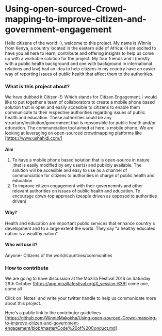 # Using-open-sourced-Crowd-mapping-to-improve-citizen-and-government-engagement
 Hello citizens of the world:-), welcome to this project. My name is Winnie from Kenya, a country located in the eastern side of Africa:-)I am excited to have you all here to learn, contribute and offering insights to help us come up with a workable solution for the project.
 My four friends and I (mostly with a public health background and one with background in international relations and law) had an idea to help citizens in my country have an easier way of reporting issues of public health that affect them to the authorities.
 
### What is this project about?
We have dubbed it Citizen-E: Which stands for Citizen Engagement. 
I would like to put together a team of collaborators to create a mobile phone based solution that is open and easily accesible to citizens to enable them communicate to their respective authorities regarding issues of public health and education. 
These authorities could be any structure/institution/government that is repsonsible for public health and/or education. The communciation tool aimed at here is mobile phone. We are looking at leveraging on open-sourced crowdmapping platforms like [https://www.ushahidi.com/] 

#### Aim
1. To have a mobile phone based solution that is open-source in nature ,that is easily modified by any user(s) and publicly available. The solution will be accesible and easy to use as a channel of communciation for citizens to authorities in charge of public health and education
2. To improve citizen engagement with their governemnts and other relevant authorities on issues of public health and education. To encourage down-top approach (people driven as opposed to authorities driven)

#### Why?
Health and education are important public services that enhance country's development and to a large extent the world. They say "a healthy educated nation is a wealthy nation".


#### Who will use it? 
Anyone- Citizens of the world/countries/communities

### How to contribute

We are going to have discussion at the Mozilla Festival 2016 on Saturday 29th October  [https://app.mozillafestival.org/#_session-639] come one, come all

 Click on 'Notes' and write your twitter handle to help us communicate more about this project.

Here's a public link to the contributor guidelines [https://github.com/WinnieMakokha/Using-open-sourced-Crowd-mapping-to-improve-citizen-and-government-engagement/blob/master/Code%20of%20Conduct.md]













